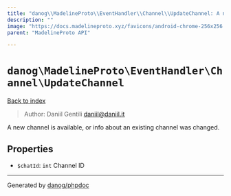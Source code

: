 ```yaml
---
title: "danog\\MadelineProto\\EventHandler\\Channel\\UpdateChannel: A new channel is available, or info about an existing channel was changed."
description: ""
image: "https://docs.madelineproto.xyz/favicons/android-chrome-256x256.png"
parent: "MadelineProto API"

---
```

# `danog\MadelineProto\EventHandler\Channel\UpdateChannel`
[Back to index](../../../../index.html)

> Author: Daniil Gentili <daniil@daniil.it>  
  

A new channel is available, or info about an existing channel was changed.  



## Properties
* `$chatId`: `int` Channel ID
---
Generated by [danog/phpdoc](https://phpdoc.daniil.it)
